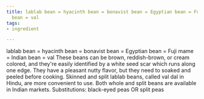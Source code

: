 ```yaml
---
title: lablab bean = hyacinth bean = bonavist bean = Egyptian bean = Fuji mame = Indian
  bean = val
tags:
- ingredient

---
```

lablab bean = hyacinth bean = bonavist bean = Egyptian bean = Fuji mame = Indian bean = val These beans can be brown, reddish-brown, or cream colored, and they're easily identified by a white seed scar which runs along one edge. They have a pleasant nutty flavor, but they need to soaked and peeled before cooking. Skinned and split lablab beans, called val dal in Hindu, are more convenient to use. Both whole and split beans are available in Indian markets. Substitutions: black-eyed peas OR split peas
